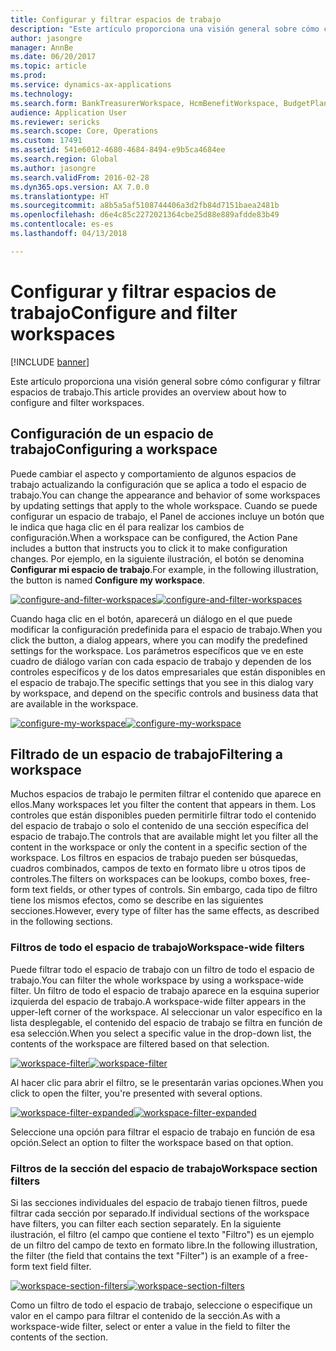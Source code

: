 ```yaml
---
title: Configurar y filtrar espacios de trabajo
description: "Este artículo proporciona una visión general sobre cómo configurar y filtrar espacios de trabajo."
author: jasongre
manager: AnnBe
ms.date: 06/20/2017
ms.topic: article
ms.prod: 
ms.service: dynamics-ax-applications
ms.technology: 
ms.search.form: BankTreasurerWorkspace, HcmBenefitWorkspace, BudgetPlanningWorkspace, BusinessProcessGenericWorkspace, RetailCatalogManagementWorkspace, RetailCategoryAndProductWorkspace, RetailChannelManagementWorkspace, HcmCompensationWorkspace, CAMCostAccountingLedgerAdminWorkspace, CostAdminWorkspace, CostAnalysisWorkspace, CAMCostControlWorkspace, CustomerCollectionManagerWorkspace, CustomerInvoiceWorkspace, CustPaymentWorkspace, DataManagementWorkspace, DataValidationWorkspace, ERWorkspace, LedgerPeriodCloseProjectWorkspace, AssetWorkspace, GeneralJournalEntryWorkspace, VendVendorPortalInvoiceWorkspace, BudgetTrackingWorkspace, ReqCreatePlanWorkspace, BusinessProcessGenericOwnerWorkspace, SelfHealingWorkspace, WHSOutboundWorkMonitoringWorkspace, WHSWavePlanningWorkspace, PayrollWorkspace, HcmWorkforceWorkspace, RetailDiscountPricingWorkspace, EcoResProductDiscreteManufacturingWorkspace, KanbanPrepareProductForLeanWorkspace, EcoResProductProcessManufacturingWorkspace, EcoResProductVariantMaintainWorkspace, JmgShopSupervisorWorkspace, ProjProjectManagementWorkspace, VendVendorPortalWorkspace, PurchOrderMaintainWorkspace, PurchOrderProcessReceiptsWorkspace, HcmRecruitmentWorkspace, EcoResProductMaintainWorkspace, FMClerkWorkspace, OpResLifecycleManagementWorkspace, RetailITWorkspace, RetailChannelOperationsWorkspace, RetailStoreManagementWorkspace, SalesOrderProcessingWorkspace, SalesReturnWorkspace, SystemAdministrationWorkspaceForm, VendVendorRequestForQuotationsWorkspace, VendVendorProfileManagementWorkspace, VendInvoiceWorkspace, VendPaymentWorkspace
audience: Application User
ms.reviewer: sericks
ms.search.scope: Core, Operations
ms.custom: 17491
ms.assetid: 541e6012-4680-4684-8494-e9b5ca4684ee
ms.search.region: Global
ms.author: jasongre
ms.search.validFrom: 2016-02-28
ms.dyn365.ops.version: AX 7.0.0
ms.translationtype: HT
ms.sourcegitcommit: a8b5a5af5108744406a3d2fb84d7151baea2481b
ms.openlocfilehash: d6e4c85c2272021364cbe25d88e889afdde83b49
ms.contentlocale: es-es
ms.lasthandoff: 04/13/2018

---
```


# <a name="configure-and-filter-workspaces"></a><span data-ttu-id="bc471-103">Configurar y filtrar espacios de trabajo</span><span class="sxs-lookup"><span data-stu-id="bc471-103">Configure and filter workspaces</span></span>

[!INCLUDE [banner](../includes/banner.md)]

<span data-ttu-id="bc471-104">Este artículo proporciona una visión general sobre cómo configurar y filtrar espacios de trabajo.</span><span class="sxs-lookup"><span data-stu-id="bc471-104">This article provides an overview about how to configure and filter workspaces.</span></span>

<a name="configuring-a-workspace"></a><span data-ttu-id="bc471-105">Configuración de un espacio de trabajo</span><span class="sxs-lookup"><span data-stu-id="bc471-105">Configuring a workspace</span></span>
-----------------------

<span data-ttu-id="bc471-106">Puede cambiar el aspecto y comportamiento de algunos espacios de trabajo actualizando la configuración que se aplica a todo el espacio de trabajo.</span><span class="sxs-lookup"><span data-stu-id="bc471-106">You can change the appearance and behavior of some workspaces by updating settings that apply to the whole workspace.</span></span> <span data-ttu-id="bc471-107">Cuando se puede configurar un espacio de trabajo, el Panel de acciones incluye un botón que le indica que haga clic en él para realizar los cambios de configuración.</span><span class="sxs-lookup"><span data-stu-id="bc471-107">When a workspace can be configured, the Action Pane includes a button that instructs you to click it to make configuration changes.</span></span> <span data-ttu-id="bc471-108">Por ejemplo, en la siguiente ilustración, el botón se denomina **Configurar mi espacio de trabajo**.</span><span class="sxs-lookup"><span data-stu-id="bc471-108">For example, in the following illustration, the button is named **Configure my workspace**.</span></span> 

<span data-ttu-id="bc471-109">[![configure-and-filter-workspaces](./media/configure-and-filter-workspaces.png)](./media/configure-and-filter-workspaces.png)</span><span class="sxs-lookup"><span data-stu-id="bc471-109">[![configure-and-filter-workspaces](./media/configure-and-filter-workspaces.png)](./media/configure-and-filter-workspaces.png)</span></span>   

<span data-ttu-id="bc471-110">Cuando haga clic en el botón, aparecerá un diálogo en el que puede modificar la configuración predefinida para el espacio de trabajo.</span><span class="sxs-lookup"><span data-stu-id="bc471-110">When you click the button, a dialog appears, where you can modify the predefined settings for the workspace.</span></span> <span data-ttu-id="bc471-111">Los parámetros específicos que ve en este cuadro de diálogo varían con cada espacio de trabajo y dependen de los controles específicos y de los datos empresariales que están disponibles en el espacio de trabajo.</span><span class="sxs-lookup"><span data-stu-id="bc471-111">The specific settings that you see in this dialog vary by workspace, and depend on the specific controls and business data that are available in the workspace.</span></span> 

<span data-ttu-id="bc471-112">[![configure-my-workspace](./media/configure-my-workspace.png)](./media/configure-my-workspace.png)</span><span class="sxs-lookup"><span data-stu-id="bc471-112">[![configure-my-workspace](./media/configure-my-workspace.png)](./media/configure-my-workspace.png)</span></span>

## <a name="filtering-a-workspace"></a><span data-ttu-id="bc471-113">Filtrado de un espacio de trabajo</span><span class="sxs-lookup"><span data-stu-id="bc471-113">Filtering a workspace</span></span>
<span data-ttu-id="bc471-114">Muchos espacios de trabajo le permiten filtrar el contenido que aparece en ellos.</span><span class="sxs-lookup"><span data-stu-id="bc471-114">Many workspaces let you filter the content that appears in them.</span></span> <span data-ttu-id="bc471-115">Los controles que están disponibles pueden permitirle filtrar todo el contenido del espacio de trabajo o solo el contenido de una sección específica del espacio de trabajo.</span><span class="sxs-lookup"><span data-stu-id="bc471-115">The controls that are available might let you filter all the content in the workspace or only the content in a specific section of the workspace.</span></span> <span data-ttu-id="bc471-116">Los filtros en espacios de trabajo pueden ser búsquedas, cuadros combinados, campos de texto en formato libre u otros tipos de controles.</span><span class="sxs-lookup"><span data-stu-id="bc471-116">The filters on workspaces can be lookups, combo boxes, free-form text fields, or other types of controls.</span></span> <span data-ttu-id="bc471-117">Sin embargo, cada tipo de filtro tiene los mismos efectos, como se describe en las siguientes secciones.</span><span class="sxs-lookup"><span data-stu-id="bc471-117">However, every type of filter has the same effects, as described in the following sections.</span></span>

### <a name="workspace-wide-filters"></a><span data-ttu-id="bc471-118">Filtros de todo el espacio de trabajo</span><span class="sxs-lookup"><span data-stu-id="bc471-118">Workspace-wide filters</span></span>

<span data-ttu-id="bc471-119">Puede filtrar todo el espacio de trabajo con un filtro de todo el espacio de trabajo.</span><span class="sxs-lookup"><span data-stu-id="bc471-119">You can filter the whole workspace by using a workspace-wide filter.</span></span> <span data-ttu-id="bc471-120">Un filtro de todo el espacio de trabajo aparece en la esquina superior izquierda del espacio de trabajo.</span><span class="sxs-lookup"><span data-stu-id="bc471-120">A workspace-wide filter appears in the upper-left corner of the workspace.</span></span> <span data-ttu-id="bc471-121">Al seleccionar un valor específico en la lista desplegable, el contenido del espacio de trabajo se filtra en función de esa selección.</span><span class="sxs-lookup"><span data-stu-id="bc471-121">When you select a specific value in the drop-down list, the contents of the workspace are filtered based on that selection.</span></span> 

<span data-ttu-id="bc471-122">[![workspace-filter](./media/workspace-filter.png)](./media/workspace-filter.png)</span><span class="sxs-lookup"><span data-stu-id="bc471-122">[![workspace-filter](./media/workspace-filter.png)](./media/workspace-filter.png)</span></span> 

<span data-ttu-id="bc471-123">Al hacer clic para abrir el filtro, se le presentarán varias opciones.</span><span class="sxs-lookup"><span data-stu-id="bc471-123">When you click to open the filter, you're presented with several options.</span></span> 

<span data-ttu-id="bc471-124">[![workspace-filter-expanded](./media/workspace-filter-expanded.png)](./media/workspace-filter-expanded.png)</span><span class="sxs-lookup"><span data-stu-id="bc471-124">[![workspace-filter-expanded](./media/workspace-filter-expanded.png)](./media/workspace-filter-expanded.png)</span></span> 

<span data-ttu-id="bc471-125">Seleccione una opción para filtrar el espacio de trabajo en función de esa opción.</span><span class="sxs-lookup"><span data-stu-id="bc471-125">Select an option to filter the workspace based on that option.</span></span>

### <a name="workspace-section-filters"></a><span data-ttu-id="bc471-126">Filtros de la sección del espacio de trabajo</span><span class="sxs-lookup"><span data-stu-id="bc471-126">Workspace section filters</span></span>

<span data-ttu-id="bc471-127">Si las secciones individuales del espacio de trabajo tienen filtros, puede filtrar cada sección por separado.</span><span class="sxs-lookup"><span data-stu-id="bc471-127">If individual sections of the workspace have filters, you can filter each section separately.</span></span> <span data-ttu-id="bc471-128">En la siguiente ilustración, el filtro (el campo que contiene el texto "Filtro") es un ejemplo de un filtro del campo de texto en formato libre.</span><span class="sxs-lookup"><span data-stu-id="bc471-128">In the following illustration, the filter (the field that contains the text "Filter") is an example of a free-form text field filter.</span></span> 

<span data-ttu-id="bc471-129">[![workspace-section-filters](./media/workspace-section-filters.png)](./media/workspace-section-filters.png)</span><span class="sxs-lookup"><span data-stu-id="bc471-129">[![workspace-section-filters](./media/workspace-section-filters.png)](./media/workspace-section-filters.png)</span></span> 

<span data-ttu-id="bc471-130">Como un filtro de todo el espacio de trabajo, seleccione o especifique un valor en el campo para filtrar el contenido de la sección.</span><span class="sxs-lookup"><span data-stu-id="bc471-130">As with a workspace-wide filter, select or enter a value in the field to filter the contents of the section.</span></span>




